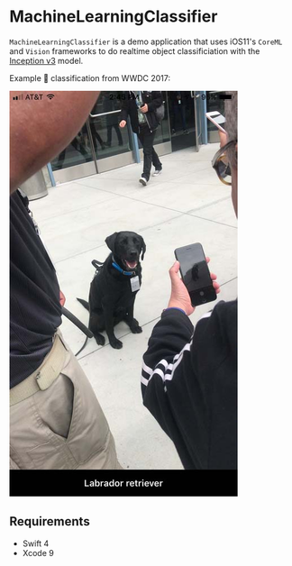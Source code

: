 #  MachineLearningClassifier

`MachineLearningClassifier` is a demo application that uses iOS11's `CoreML` and `Vision` frameworks to do realtime object classificiation with the [Inception v3](https://github.com/tensorflow/models/tree/master/inception "Inception v3") model.

Example 🐶 classification from WWDC 2017:

![Labrador Retriever](Resources/dog.jpg)

## Requirements
- Swift 4
- Xcode 9


